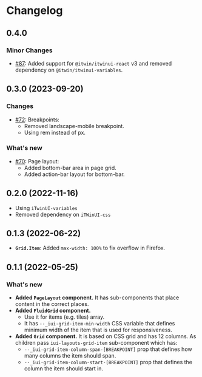 # Changelog

## 0.4.0

### Minor Changes

- [#87](https://github.com/iTwin/iTwinUI-layouts/pull/87): Added support for `@itwin/itwinui-react` v3 and removed dependency on `@itwin/itwinui-variables`.

## 0.3.0 (2023-09-20)

### Changes

- [#72](https://github.com/iTwin/iTwinUI-layouts/pull/72): Breakpoints:
  - Removed landscape-mobile breakpoint.
  - Using rem instead of px.

### What's new

- [#70](https://github.com/iTwin/iTwinUI-layouts/pull/70): Page layout:
  - Added bottom-bar area in page grid.
  - Added action-bar layout for bottom-bar.

## 0.2.0 (2022-11-16)

- Using `iTwinUI-variables`
- Removed dependency on `iTWinUI-css`

## 0.1.3 (2022-06-22)

- **`Grid.Item`**: Added `max-width: 100%` to fix overflow in Firefox.

## 0.1.1 (2022-05-25)

### What's new

- **Added `PageLayout` component.** It has sub-components that place content in the correct places.
- **Added `FluidGrid` component.**
  - Use it for items (e.g. tiles) array.
  - It has `--_iui-grid-item-min-width` CSS variable that defines minimum width of the item that is used for responsiveness.
- **Added `Grid` component.** It is based on CSS grid and has 12 columns. As children pass `iui-layouts-grid-item` sub-component which has:
  - `--_iui-grid-item-column-span-[BREAKPOINT]` prop that defines how many columns the item should span.
  - `--_iui-grid-item-column-start-[BREAKPOINT]` prop that defines the column the item should start in.
